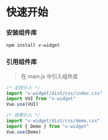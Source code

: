 # 快速开始

### 安装组件库

```bash
npm install v-widget
```

### 引用组件库
> 在 main.js 中引入组件库

```javascript
/* 全局引入 */
import "v-widget/dist/css/index.css"
import VUI from "v-widget"
Vue.use(VUI)

/* 按需引入 */
import "v-widget/dist/css/demo.css"
import { Demo } from "v-widget"
Vue.use(Demo)
```
